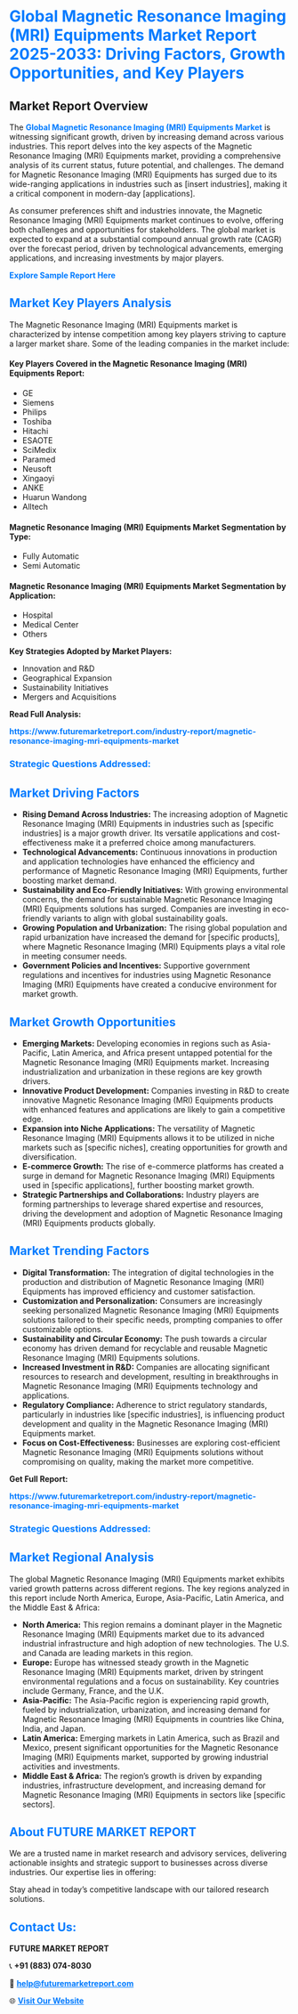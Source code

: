 <h1 style="color: #007BFF;">Global Magnetic Resonance Imaging (MRI) Equipments Market Report 2025-2033: Driving Factors, Growth Opportunities, and Key Players</h1>

<section id="overview">
<h2>Market Report Overview</h2>
<p>The <a href="https://www.futuremarketreport.com/industry-report/magnetic-resonance-imaging-mri-equipments-market" style="color: #007BFF; text-decoration: none;"><strong>Global Magnetic Resonance Imaging (MRI) Equipments Market</strong></a> is witnessing significant growth, driven by increasing demand across various industries. This report delves into the key aspects of the Magnetic Resonance Imaging (MRI) Equipments market, providing a comprehensive analysis of its current status, future potential, and challenges. The demand for Magnetic Resonance Imaging (MRI) Equipments has surged due to its wide-ranging applications in industries such as [insert industries], making it a critical component in modern-day [applications].</p>
<p>As consumer preferences shift and industries innovate, the Magnetic Resonance Imaging (MRI) Equipments market continues to evolve, offering both challenges and opportunities for stakeholders. The global market is expected to expand at a substantial compound annual growth rate (CAGR) over the forecast period, driven by technological advancements, emerging applications, and increasing investments by major players.</p>
</section>

<section id="overview">
<p><a href="https://www.futuremarketreport.com/request-sample/reportId=87944" style="color: #007BFF; text-decoration: none;"><strong>Explore Sample Report Here</strong></a></p>
</section>

<section id="key-players">
<h2 style="color: #007BFF;">Market Key Players Analysis</h2>
<p>The Magnetic Resonance Imaging (MRI) Equipments market is characterized by intense competition among key players striving to capture a larger market share. Some of the leading companies in the market include:</p>
<h4>Key Players Covered in the Magnetic Resonance Imaging (MRI) Equipments Report:</h4>
<ul><li>GE</li><li>Siemens</li><li>Philips</li><li>Toshiba</li><li>Hitachi</li><li>ESAOTE</li><li>SciMedix</li><li>Paramed</li><li>Neusoft</li><li>Xingaoyi</li><li>ANKE</li><li>Huarun Wandong</li><li>Alltech</li></ul>
<h4>Magnetic Resonance Imaging (MRI) Equipments Market Segmentation by Type:</h4>
<ul><li>Fully Automatic</li><li>Semi Automatic</li></ul>

<h4>Magnetic Resonance Imaging (MRI) Equipments Market Segmentation by Application:</h4>
<ul><li>Hospital</li><li>Medical Center</li><li>Others</li></ul>
<p><strong>Key Strategies Adopted by Market Players:</strong></p>
<ul>
<li>Innovation and R&D</li>
<li>Geographical Expansion</li>
<li>Sustainability Initiatives</li>
<li>Mergers and Acquisitions</li>
</ul>
</section>

<section>
<p><strong>Read Full Analysis: </strong></p><a href="https://www.futuremarketreport.com/industry-report/magnetic-resonance-imaging-mri-equipments-market" style="color: #007BFF; text-decoration: none;"><strong>https://www.futuremarketreport.com/industry-report/magnetic-resonance-imaging-mri-equipments-market</strong></a>
<h3 style="color: #007BFF;">Strategic Questions Addressed:</h3>
</section>

<section id="driving-factors">
<h2 style="color: #007BFF;">Market Driving Factors</h2>
<ul>
<li><strong>Rising Demand Across Industries:</strong> The increasing adoption of Magnetic Resonance Imaging (MRI) Equipments in industries such as [specific industries] is a major growth driver. Its versatile applications and cost-effectiveness make it a preferred choice among manufacturers.</li>
<li><strong>Technological Advancements:</strong> Continuous innovations in production and application technologies have enhanced the efficiency and performance of Magnetic Resonance Imaging (MRI) Equipments, further boosting market demand.</li>
<li><strong>Sustainability and Eco-Friendly Initiatives:</strong> With growing environmental concerns, the demand for sustainable Magnetic Resonance Imaging (MRI) Equipments solutions has surged. Companies are investing in eco-friendly variants to align with global sustainability goals.</li>
<li><strong>Growing Population and Urbanization:</strong> The rising global population and rapid urbanization have increased the demand for [specific products], where Magnetic Resonance Imaging (MRI) Equipments plays a vital role in meeting consumer needs.</li>
<li><strong>Government Policies and Incentives:</strong> Supportive government regulations and incentives for industries using Magnetic Resonance Imaging (MRI) Equipments have created a conducive environment for market growth.</li>
</ul>
</section>

<section id="growth-opportunities">
<h2 style="color: #007BFF;">Market Growth Opportunities</h2>
<ul>
<li><strong>Emerging Markets:</strong> Developing economies in regions such as Asia-Pacific, Latin America, and Africa present untapped potential for the Magnetic Resonance Imaging (MRI) Equipments market. Increasing industrialization and urbanization in these regions are key growth drivers.</li>
<li><strong>Innovative Product Development:</strong> Companies investing in R&D to create innovative Magnetic Resonance Imaging (MRI) Equipments products with enhanced features and applications are likely to gain a competitive edge.</li>
<li><strong>Expansion into Niche Applications:</strong> The versatility of Magnetic Resonance Imaging (MRI) Equipments allows it to be utilized in niche markets such as [specific niches], creating opportunities for growth and diversification.</li>
<li><strong>E-commerce Growth:</strong> The rise of e-commerce platforms has created a surge in demand for Magnetic Resonance Imaging (MRI) Equipments used in [specific applications], further boosting market growth.</li>
<li><strong>Strategic Partnerships and Collaborations:</strong> Industry players are forming partnerships to leverage shared expertise and resources, driving the development and adoption of Magnetic Resonance Imaging (MRI) Equipments products globally.</li>
</ul>
</section>

<section id="trending-factors">
<h2 style="color: #007BFF;">Market Trending Factors</h2>
<ul>
<li><strong>Digital Transformation:</strong> The integration of digital technologies in the production and distribution of Magnetic Resonance Imaging (MRI) Equipments has improved efficiency and customer satisfaction.</li>
<li><strong>Customization and Personalization:</strong> Consumers are increasingly seeking personalized Magnetic Resonance Imaging (MRI) Equipments solutions tailored to their specific needs, prompting companies to offer customizable options.</li>
<li><strong>Sustainability and Circular Economy:</strong> The push towards a circular economy has driven demand for recyclable and reusable Magnetic Resonance Imaging (MRI) Equipments solutions.</li>
<li><strong>Increased Investment in R&D:</strong> Companies are allocating significant resources to research and development, resulting in breakthroughs in Magnetic Resonance Imaging (MRI) Equipments technology and applications.</li>
<li><strong>Regulatory Compliance:</strong> Adherence to strict regulatory standards, particularly in industries like [specific industries], is influencing product development and quality in the Magnetic Resonance Imaging (MRI) Equipments market.</li>
<li><strong>Focus on Cost-Effectiveness:</strong> Businesses are exploring cost-efficient Magnetic Resonance Imaging (MRI) Equipments solutions without compromising on quality, making the market more competitive.</li>
</ul>
</section>

<section>
<p><strong>Get Full Report: </strong></p><a href="https://www.futuremarketreport.com/industry-report/magnetic-resonance-imaging-mri-equipments-market" style="color: #007BFF; text-decoration: none;"><strong>https://www.futuremarketreport.com/industry-report/magnetic-resonance-imaging-mri-equipments-market</strong></a>
<h3 style="color: #007BFF;">Strategic Questions Addressed:</h3>
</section>


<section id="regional-analysis">
<h2 style="color: #007BFF;">Market Regional Analysis</h2>
<p>The global Magnetic Resonance Imaging (MRI) Equipments market exhibits varied growth patterns across different regions. The key regions analyzed in this report include North America, Europe, Asia-Pacific, Latin America, and the Middle East & Africa:</p>
<ul>
<li><strong>North America:</strong> This region remains a dominant player in the Magnetic Resonance Imaging (MRI) Equipments market due to its advanced industrial infrastructure and high adoption of new technologies. The U.S. and Canada are leading markets in this region.</li>
<li><strong>Europe:</strong> Europe has witnessed steady growth in the Magnetic Resonance Imaging (MRI) Equipments market, driven by stringent environmental regulations and a focus on sustainability. Key countries include Germany, France, and the U.K.</li>
<li><strong>Asia-Pacific:</strong> The Asia-Pacific region is experiencing rapid growth, fueled by industrialization, urbanization, and increasing demand for Magnetic Resonance Imaging (MRI) Equipments in countries like China, India, and Japan.</li>
<li><strong>Latin America:</strong> Emerging markets in Latin America, such as Brazil and Mexico, present significant opportunities for the Magnetic Resonance Imaging (MRI) Equipments market, supported by growing industrial activities and investments.</li>
<li><strong>Middle East & Africa:</strong> The region’s growth is driven by expanding industries, infrastructure development, and increasing demand for Magnetic Resonance Imaging (MRI) Equipments in sectors like [specific sectors].</li>
</ul>
</section>

<footer>
<h2 style="color: #007BFF;">About FUTURE MARKET REPORT</h2>
<p>We are a trusted name in market research and advisory services, delivering actionable insights and strategic support to businesses across diverse industries. Our expertise lies in offering:</p>

<p>Stay ahead in today’s competitive landscape with our tailored research solutions.</p>

<h2 style="color: #007BFF;">Contact Us:</h2>
<p><strong>FUTURE MARKET REPORT</strong></p>
<p>📞 <strong>+91 (883) 074-8030</strong></p>
<p>📧 <strong><a href="mailto:help@futuremarketreport.com" style="color: #007BFF;">help@futuremarketreport.com</a></strong></p>
<p>🌐 <strong><a href="https://www.futuremarketreport.com/" style="color: #007BFF;">Visit Our Website</a></strong></p>
</footer>